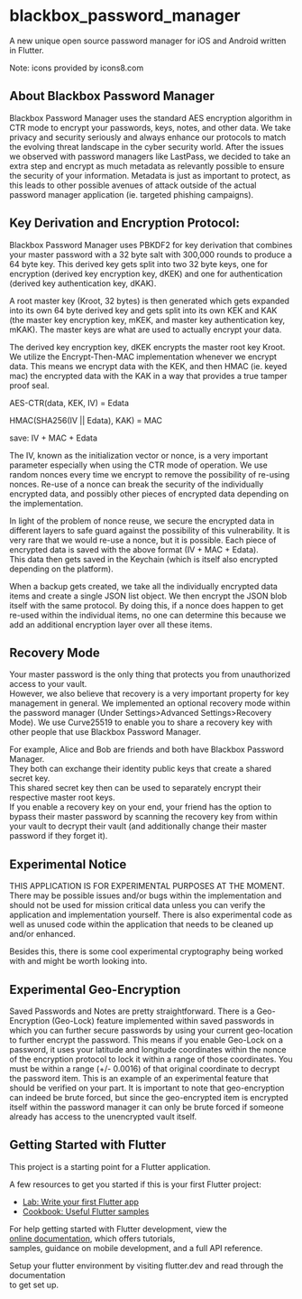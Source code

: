 # blackbox_password_manager

A new unique open source password manager for iOS and Android written in Flutter.

Note: icons provided by icons8.com 

## About Blackbox Password Manager 

Blackbox Password Manager uses the standard AES encryption algorithm in CTR mode to encrypt your passwords, 
keys, notes, and other data.  We take privacy and security seriously and always enhance 
our protocols to match the evolving threat landscape in the cyber security world.  After the issues 
we observed with password managers like LastPass, we decided to take an extra step and encrypt as 
much metadata as relevantly possible to ensure the security of your information.  Metadata is just as
important to protect, as this leads to other possible avenues of attack outside of the actual 
password manager application (ie. targeted phishing campaigns).

## Key Derivation and Encryption Protocol:

Blackbox Password Manager uses PBKDF2 for key derivation that combines 
your master password with a 32 byte salt with 300,000 rounds 
to produce a 64 byte key.  This derived key gets split into two 32 byte keys,
one for encryption (derived key encryption key, dKEK) and one for authentication 
(derived key authentication key, dKAK).

A root master key (Kroot, 32 bytes) is then generated which gets expanded into its own 64 byte 
derived key and gets split into its own KEK and KAK (the master key encryption key, mKEK, and 
master key authentication key, mKAK).  The master keys are what are used to actually encrypt your data.

The derived key encryption key, dKEK encrypts the master root key Kroot.  We utilize the 
Encrypt-Then-MAC implementation whenever we encrypt data.  This means we encrypt data with the KEK,
and then HMAC (ie. keyed mac) the encrypted data with the KAK in a way that provides a true tamper proof seal.

AES-CTR(data, KEK, IV) = Edata

HMAC(SHA256(IV || Edata), KAK) = MAC 

save: IV + MAC + Edata

The IV, known as the initialization vector or nonce, is a very important parameter especially when 
using the CTR mode of operation.  We use random nonces every time we encrypt to remove the possibility
of re-using nonces.  Re-use of a nonce can break the security of the individually encrypted data, and 
possibly other pieces of encrypted data depending on the implementation.

In light of the problem of nonce reuse, we secure the encrypted data in different layers to safe guard
against the possibility of this vulnerability. It is very rare that we would re-use a nonce, but it is 
possible.  Each piece of encrypted data is saved with the above format (IV + MAC + Edata).  
This data then gets saved in the Keychain (which is itself also encrypted depending on the platform).

When a backup gets created, we take all the individually encrypted data items and create a single
JSON list object.  We then encrypt the JSON blob itself with the same protocol.  By doing this, if a nonce
does happen to get re-used within the individual items, no one can determine this because we add an 
additional encryption layer over all these items.

## Recovery Mode

Your master password is the only thing that protects you from unauthorized access to your vault.  
However, we also believe that recovery is a very important property for key management in general.
We implemented an optional recovery mode within the password manager
(Under Settings>Advanced Settings>Recovery Mode).  We use Curve25519 to enable you to share a
recovery key with other people that use Blackbox Password Manager.  

For example, Alice and Bob are friends and both have Blackbox Password Manager.  
They both can exchange their identity public keys that create a shared secret key.  
This shared secret key then can be used to separately encrypt their respective master root keys.  
If you enable a recovery key on your end, your friend has the option 
to bypass their master password by scanning the recovery key from within your vault to decrypt their vault 
(and additionally change their master password if they forget it).


## Experimental Notice

THIS APPLICATION IS FOR EXPERIMENTAL PURPOSES AT THE MOMENT.  There may be possible issues and/or bugs
within the implementation and should not be used for mission critical data unless you can verify
the application and implementation yourself.  There is also experimental code as well as unused code 
within the application that needs to be cleaned up and/or enhanced.

Besides this, there is some cool experimental cryptography being worked with and might be worth looking into.

## Experimental Geo-Encryption

Saved Passwords and Notes are pretty straightforward.  There is a Geo-Encryption (Geo-Lock) feature 
implemented within saved passwords in which you can further secure passwords by using your current geo-location
to further encrypt the password.  This means if you enable Geo-Lock on a password, it uses your 
latitude and longitude coordinates within the nonce of the encryption protocol to lock it within a 
range of those coordinates.  You must be within a range (+/- 0.0016) of that original coordinate to 
decrypt the password item.  This is an example of an experimental feature that should be verified on your part.  It is 
important to note that geo-encryption can indeed be brute forced, but since the geo-encrypted item
is encrypted itself within the password manager it can only be brute forced if someone already has access
to the unencrypted vault itself.


## Getting Started with Flutter                                                               
                                                                                        
This project is a starting point for a Flutter application.                                   
                                                                                              
A few resources to get you started if this is your first Flutter project:                     
                                                                                              
- [Lab: Write your first Flutter app](https://docs.flutter.dev/get-started/codelab)           
- [Cookbook: Useful Flutter samples](https://docs.flutter.dev/cookbook)                       
                                                                                              
For help getting started with Flutter development, view the                                   
[online documentation](https://docs.flutter.dev/), which offers tutorials,                    
samples, guidance on mobile development, and a full API reference.                            
                                                                                              
Setup your flutter environment by visiting flutter.dev and read through the documentation     
to get set up.                                                                                
